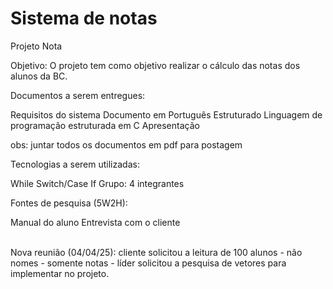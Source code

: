 # Sistema de notas

 Projeto Nota

Objetivo: O projeto tem como objetivo realizar o cálculo das notas dos alunos da BC.



Documentos a serem entregues:

Requisitos do sistema
Documento em Português Estruturado
Linguagem de programação estruturada em C
Apresentação


obs: juntar todos os documentos em pdf para postagem



Tecnologias a serem utilizadas:

While
Switch/Case
If
Grupo: 4 integrantes

Fontes de pesquisa (5W2H):

Manual do aluno
Entrevista com o cliente

<br>
Nova reunião (04/04/25): cliente solicitou a leitura de 100 alunos - não nomes - somente notas - líder solicitou a pesquisa de vetores para implementar no projeto.  

